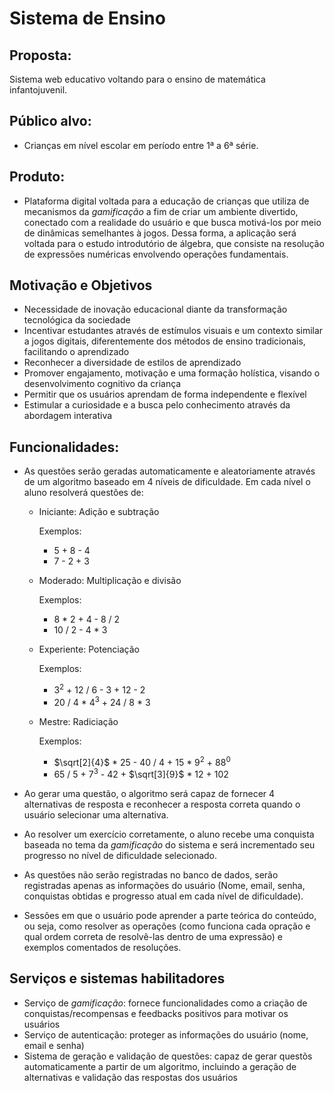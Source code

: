 # Sistema de Ensino

## Proposta:

Sistema web educativo voltando para o ensino de matemática infantojuvenil.

## Público alvo:

* Crianças em nível escolar em período entre 1ª a 6ª série.

## Produto:

* Plataforma digital voltada para a educação de crianças que utiliza de mecanismos da _gamificação_ a fim de criar um ambiente divertido, conectado com a realidade do usuário e que busca motivá-los por meio de dinâmicas semelhantes à jogos. Dessa forma, a aplicação será voltada para o estudo introdutório de álgebra, que consiste na resolução de expressões numéricas envolvendo operações fundamentais.

## Motivação e Objetivos

* Necessidade de inovação educacional diante da transformação tecnológica da sociedade
* Incentivar estudantes através de estímulos visuais e um contexto similar a jogos digitais, diferentemente dos métodos de ensino tradicionais, facilitando o aprendizado
* Reconhecer a diversidade de estilos de aprendizado
* Promover engajamento, motivação e uma formação holística, visando o desenvolvimento cognitivo da criança
* Permitir que os usuários aprendam de forma independente e flexível
* Estimular a curiosidade e a busca pelo conhecimento através da abordagem interativa

## Funcionalidades:

* As questões serão geradas automaticamente e aleatoriamente através de um algoritmo baseado em 4 níveis de dificuldade. Em cada nível o aluno resolverá questões de:
    
    * Iniciante: Adição e subtração </p>
      Exemplos:
        * 5 + 8 - 4
        * 7 - 2 + 3
    
    * Moderado: Multiplicação e divisão </p>
      Exemplos: 
        * 8 * 2 + 4 - 8 / 2
        * 10 / 2 - 4 * 3
    
    * Experiente: Potenciação </p>
      Exemplos: 
        * 3<sup>2</sup> + 12 / 6 - 3 + 12 - 2
        * 20 / 4 * 4<sup>3</sup> + 24 / 8 * 3
    
    * Mestre: Radiciação </p>
      Exemplos: 
        * $\sqrt[2]{4}$ * 25 - 40 / 4 + 15 * 9<sup>2</sup> + 88<sup>0</sup>
        * 65 / 5 + 7<sup>3</sup> - 42 + $\sqrt[3]{9}$ * 12 + 102
          
* Ao gerar uma questão, o algoritmo será capaz de fornecer 4 alternativas de resposta e reconhecer a resposta correta quando o usuário selecionar uma alternativa.
  
* Ao resolver um exercício corretamente, o aluno recebe uma conquista baseada no tema da _gamificação_ do sistema e será incrementado seu progresso no nível de dificuldade selecionado.
  
* As questões não serão registradas no banco de dados, serão registradas apenas as informações do usuário (Nome, email, senha, conquistas obtidas e progresso atual em cada nível de dificuldade).
  
* Sessões em que o usuário pode aprender a parte teórica do conteúdo, ou seja, como resolver as operações (como funciona cada opração e qual ordem correta de resolvê-las dentro de uma expressão) e exemplos comentados de resoluções.

## Serviços e sistemas habilitadores

* Serviço de _gamificação_: fornece funcionalidades como a criação de conquistas/recompensas e feedbacks positivos para motivar os usuários
* Serviço de autenticação: proteger as informações do usuário (nome, email e senha)
* Sistema de geração e validação de questões: capaz de gerar questõs automaticamente a partir de um algoritmo, incluindo a geração de alternativas e validação das respostas dos usuários
